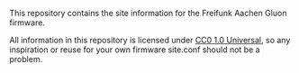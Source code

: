 This repository contains the site information for the Freifunk Aachen Gluon
firmware.

All information in this repository is licensed under [CC0 1.0 Universal][CC0],
so any inspiration or reuse for your own firmware site.conf should not be
a problem.


[CC0]: https://creativecommons.org/publicdomain/zero/1.0/deed.en

